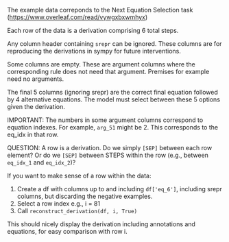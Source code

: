 The example data correponds to the Next Equation Selection task (https://www.overleaf.com/read/vywgxbxwmhyx)

Each row of the data is a derivation comprising 6 total steps.

Any column header containing ```srepr``` can be ignored. These columns are for reproducing the derivations in sympy for future interventions.

Some columns are empty. These are argument columns where the corresponding rule does not need that argument. Premises for example need no arguments.

The final 5 columns (ignoring srepr) are the correct final equation followed by 4 alternative equations. The model must select between these 5 options given the derivation.

IMPORTANT: The numbers in some argument columns correspond to equation indexes. For example, ```arg_51``` might be 2. This corresponds to the eq_idx in that row.

QUESTION: A row is a derivation. Do we simply ```[SEP]``` between each row element? Or do we ```[SEP]``` between STEPS within the row (e.g., between ```eq_idx_1``` and ```eq_idx_2```)?




If you want to make sense of a row within the data:

  1. Create a df with columns up to and including ```df['eq_6']```, including srepr columns, but discarding the negative examples. 
  2. Select a row index e.g., i = 81
  3. Call ```reconstruct_derivation(df, i, True)```

This should nicely display the derivation including annotations and equations, for easy comparison with row i.
